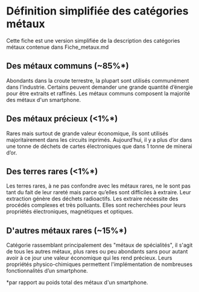 # Définition simplifiée des catégories métaux

Cette fiche est une version simplifiée de la description des catégories métaux contenue dans Fiche_metaux.md

## Des métaux communs (~85%*)
Abondants dans la croute terrestre, la plupart sont utilisés communément dans l'industrie. Certains peuvent demander une grande quantité d’énergie pour être extraits et raffinés.
Les métaux communs composent la majorité des métaux d'un smartphone.


## Des métaux précieux (<1%*)
Rares  mais surtout de grande valeur économique, ils sont utilisés majoritairement dans les circuits inprimés. Aujourd’hui, il y a plus d’or dans une tonne de déchets de cartes électroniques que dans 1 tonne de minerai d’or.

## Des terres rares (<1%*)
Les terres rares, à ne pas confondre avec les métaux rares, ne le sont pas tant du fait de leur rareté mais parce qu’elles sont difficiles à extraire. Leur extraction génère des déchets radioactifs. Les extraire nécessite des procédés complexes et très polluants. Elles sont
recherchées pour leurs propriétés électroniques, magnétiques et optiques.

## D'autres métaux rares (~15%*)
Catégorie rassemblant principalement des "métaux de spécialités", il s'agit de tous les autres métaux, plus rares ou peu abondants sans pour autant avoir à ce jour une valeur économique qui les rend précieux. Leurs propriétés physico-chimiques permettent l'implémentation de nombreuses fonctionnalités d’un smartphone.


*par rapport au poids total des métaux d'un smartphone.